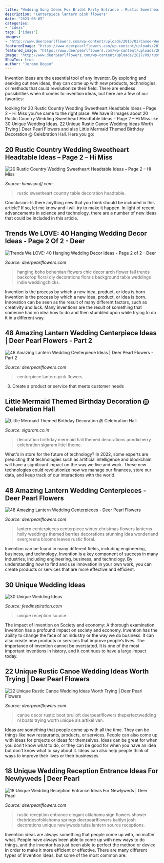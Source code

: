 ```yaml
---
title: "Wedding Song Ideas For Bridal Party Entrance : Rustic Sweetheart Country Table Decoration Headtable"
description: "Centerpiece lantern pink flowers"
date: "2023-06-05"
categories:
- "ideas"
tags: ["ideas"]
images:
- "http://www.deerpearlflowers.com/wp-content/uploads/2015/03/Canoe-Wedding-Decor.jpg"
featuredImage: "https://www.deerpearlflowers.com/wp-content/uploads/2015/05/winter-lantern-centerpiece-ideas.jpg"
featured_image: "https://www.deerpearlflowers.com/wp-content/uploads/2016/05/wedding-arch-hanging-florals.jpg"
image: "http://www.deerpearlflowers.com/wp-content/uploads/2017/09/rustic-lantern-wedding-sign.jpg"
ShowToc: true
author: "Jerome Bogan"
---
```



Invention ideas are the essential tool of any inventor. By exploring and seeking out new ideas, they can come up with new products, technologies, or methods that could revolutionize their field. There are endless possibilities when it comes to invention ideas, but here are a few of our favorites:

	

		
looking for 20 Rustic Country Wedding Sweetheart Headtable Ideas – Page 2 – Hi Miss you've came to the right place. We have 8 Images about 20 Rustic Country Wedding Sweetheart Headtable Ideas – Page 2 – Hi Miss like 30 Unique Wedding Ideas, 22 Unique Rustic Canoe Wedding Ideas Worth Trying | Deer Pearl Flowers and also Little Mermaid Themed Birthday Decoration @ Celebration Hall. Here you go:
		
    
## 20 Rustic Country Wedding Sweetheart Headtable Ideas – Page 2 – Hi Miss

<img loading=lazy src="https://www.himisspuff.com/wp-content/uploads/2019/11/Rustic-country-wedding-sweetheart-head-table-decoration-ideas-9.jpg" onerror="this.onerror=null;this.src='https://tse1.mm.bing.net/th?id=OIP.k1RiDOZCAFRaccl7bUeUOgHaLG&amp;pid=15.1';" alt="20 Rustic Country Wedding Sweetheart Headtable Ideas – Page 2 – Hi Miss">

_Source: himisspuff.com_

>rustic sweetheart country table decoration headtable. 

	

Conclusion: Is there anything new that you think should be included in this article? If so, let me know and I will try to make it happen.
In light of recent advancements in science and technology, there are a number of new ideas that could be included in this article.

    
## Trends We LOVE: 40 Hanging Wedding Decor Ideas - Page 2 Of 2 - Deer

<img loading=lazy src="https://www.deerpearlflowers.com/wp-content/uploads/2016/05/wedding-arch-hanging-florals.jpg" onerror="this.onerror=null;this.src='https://tse3.mm.bing.net/th?id=OIP.d2O-Z37FmVQmRTri1_XtxQHaLF&amp;pid=15.1';" alt="Trends We LOVE: 40 Hanging Wedding Decor Ideas - Page 2 of 2 - Deer">

_Source: deerpearlflowers.com_

>hanging boho bohemian flowers chic decor arch flower fall trends backdrop floral diy decorations florals background table weddings indie weddingchicks. 

	

Invention is the process by which a new idea, product, or idea is born
Invention is the process by which a new idea, product, or idea is born. Innovation can be seen as the result of many different factors, such as creativity and luck. Many inventions are the result of something that someone had no idea how to do and then stumbled upon while trying to do it in a different way.

    
## 48 Amazing Lantern Wedding Centerpiece Ideas | Deer Pearl Flowers - Part 2

<img loading=lazy src="http://www.deerpearlflowers.com/wp-content/uploads/2015/04/coral-pink-roses-and-succlent-wedding-centerpiece-681x1024.jpg" onerror="this.onerror=null;this.src='https://tse3.mm.bing.net/th?id=OIP.MZrZ79weV2QnDJWJ_LUCaQHaLI&amp;pid=15.1';" alt="48 Amazing Lantern Wedding Centerpiece Ideas | Deer Pearl Flowers - Part 2">

_Source: deerpearlflowers.com_

>centerpiece lantern pink flowers. 

	

3. Create a product or service that meets customer needs

    
## Little Mermaid Themed Birthday Decoration @ Celebration Hall

<img loading=lazy src="http://sigaram.co.in/decorations/wp-content/uploads/sites/7/2017/01/Little-Mermaid-themed-Birthday-decoration-1-700x980.jpg" onerror="this.onerror=null;this.src='https://tse4.mm.bing.net/th?id=OIP.3RJBfPqzZ4vxRGWxuRmpZwHaKX&amp;pid=15.1';" alt="Little Mermaid Themed Birthday Decoration @ Celebration Hall">

_Source: sigaram.co.in_

>decoration birthday mermaid hall themed decorations pondicherry celebration sigaram littel theme. 

	

What's in store for the future of technology?
In 2022, some experts are predicting that technologies such as artificial intelligence and blockchain will have a significant impact on the way we live and work. These new technologies could revolutionize how we manage our finances, store our data, and keep track of our interactions with the world.

    
## 48 Amazing Lantern Wedding Centerpieces - Deer Pearl Flowers

<img loading=lazy src="https://www.deerpearlflowers.com/wp-content/uploads/2015/05/winter-lantern-centerpiece-ideas.jpg" onerror="this.onerror=null;this.src='https://tse1.mm.bing.net/th?id=OIP.3mriWNNnCivjm-D6rhpLhAHaLG&amp;pid=15.1';" alt="48 Amazing Lantern Wedding Centerpieces - Deer Pearl Flowers">

_Source: deerpearlflowers.com_

>lantern centerpieces centerpiece winter christmas flowers lanterns holly weddings themed berries decorations stunning idea wonderland evergreens blooms leaves rustic floral. 

	

Invention can be found in many different fields, including engineering, business, and technology.
Invention is a key component of success in many industries, including engineering, business, and technology. By understanding how to find and use innovation in your own work, you can create products or services that are more effective and efficient.

    
## 30 Unique Wedding Ideas

<img loading=lazy src="http://feedinspiration.com/wp-content/uploads/2015/05/unique-wedding-party-picture-ideas-outdoor-wedding-reception-ideas-pinterest-all-about-wedding-ideas-wedding1.jpg" onerror="this.onerror=null;this.src='https://tse3.mm.bing.net/th?id=OIP.mbq04mEewwwgyXXxIq-_RQHaE7&amp;pid=15.1';" alt="30 Unique Wedding Ideas">

_Source: feedinspiration.com_

>unique reception source. 

	

The impact of Invention on Society and economy: A thorough examination
Invention has a profound impact on society and economy. Invention has the ability to change the face of an industry or the way we do business. It can also create new products or services that improve people’s lives. The importance of invention cannot be overstated. It is one of the most important inventions in history, and it continues to have a large impact today.

    
## 22 Unique Rustic Canoe Wedding Ideas Worth Trying | Deer Pearl Flowers

<img loading=lazy src="http://www.deerpearlflowers.com/wp-content/uploads/2015/03/Canoe-Wedding-Decor.jpg" onerror="this.onerror=null;this.src='https://tse2.mm.bing.net/th?id=OIP.kG8KNqDcqwwVt-fuKx48lgHaLH&amp;pid=15.1';" alt="22 Unique Rustic Canoe Wedding Ideas Worth Trying | Deer Pearl Flowers">

_Source: deerpearlflowers.com_

>canoe decor rustic boot bruiloft deerpearlflowers theperfectwedding nl boats trying worth unique als artikel van. 

	

Ideas are something that people come up with all the time. They can be things like new restaurants, products, or services. People can also come up with ideas for projects or ideas for themselves. Ideas can be great for when you don't know what to do, or they can be good for when you have an idea but don't know what to say about it. Ideas can also help people think of ways to improve their lives or their businesses.

    
## 18 Unique Wedding Reception Entrance Ideas For Newlyweds | Deer Pearl

<img loading=lazy src="http://www.deerpearlflowers.com/wp-content/uploads/2017/09/rustic-lantern-wedding-sign.jpg" onerror="this.onerror=null;this.src='https://tse2.mm.bing.net/th?id=OIP.Q3hA2mgA6b2pMyuuAtIU5wHaLH&amp;pid=15.1';" alt="18 Unique Wedding Reception Entrance Ideas For Newlyweds | Deer Pearl">

_Source: deerpearlflowers.com_

>rustic reception entrance elegant oklahoma sign flowers shower thebridesofoklahoma springs deerpearlflowers kaitlyn josh decorations unique newlyweds tulsa lantern source receptions. 

	

Invention ideas are always something that people come up with, no matter what. People have always been able to come up with new ways to do things, and the inventor has just been able to perfect the method or device in order to make it more efficient or effective. There are many different types of Invention Ideas, but some of the most common are:

